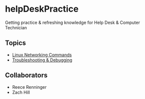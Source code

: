 # helpDeskPractice

Getting practice &amp; refreshing knowledge for Help Desk & Computer Technician

## Topics

- [Linux Networking Commands](linux_network.md)
- [Troubleshooting & Debugging](troubleshooting.md)

## Collaborators

- Reece Renninger
- Zach Hill
